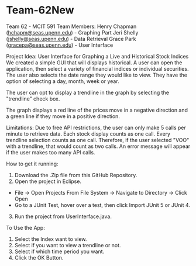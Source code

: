 # Team-62New
Team 62 - MCIT 591
Team Members: 
Henry Chapman (hchapm@seas.upenn.edu) - Graphing Part
Jeri Shelly (jshelly@seas.upenn.edu) - Data Retrieval
Grace Park (gracepa@seas.upenn.edu) - User Interface

Project Idea: User Interface for Graphing a Live and Historical Stock Indices We created a simple GUI that will displays historical. A user can open the application, then select a variety of financial indices or individual securities. The user also selects the date range they would like to view. They have the option of selecting a day, month, week or year.

The user can opt to display a trendline in the graph by selecting the "trendline" check box. 

The graph displays a red line of the prices move in a negative direction and a green line if they move in a positive direction.

Limitations:
Due to free API restrictions, the user can only make 5 calls per minute to retrieve data. Each stock display counts as one call. Every trendline selection counts as one call. Therefore, if the user selected "VOO" with a trendline, that would count as two calls. An error message will appear if the user makes too many API calls. 

How to get it running:
1. Download the .Zip file from this GitHub Repository.
2. Open the project in Eclipse. 
 - File -> Open Projects From File System -> Navigate to Directory -> Click Open 
 - Go to a JUnit Test, hover over a test, then click Import JUnit 5 or JUnit 4.  
3. Run the project from UserInterface.java.

To Use the App:
1. Select the Index want to view.
2. Select if you want to view a trendline or not. 
3. Select if which time period you want. 
4. Click the OK Button.
